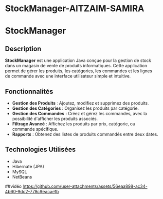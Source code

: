 # StockManager-AITZAIM-SAMIRA
# StockManager

## Description

**StockManager** est une application Java conçue pour la gestion de stock dans un magasin de vente de produits informatiques. Cette application permet de gérer les produits, les catégories, les commandes et les lignes de commande avec une interface utilisateur simple et intuitive.

## Fonctionnalités

- **Gestion des Produits** : Ajoutez, modifiez et supprimez des produits.
- **Gestion des Catégories** : Organisez les produits par catégorie.
- **Gestion des Commandes** : Créez et gérez les commandes, avec la possibilité d'afficher les produits associés.
- **Filtrage Avancé** : Affichez les produits par prix, catégorie, ou commande spécifique.
- **Rapports** : Obtenez des listes de produits commandés entre deux dates.

## Technologies Utilisées

- Java
- Hibernate (JPA)
- MySQL
- NetBeans

 
##vidéo
https://github.com/user-attachments/assets/56eaa898-ac34-4b60-9dc2-778c9eacae1b

